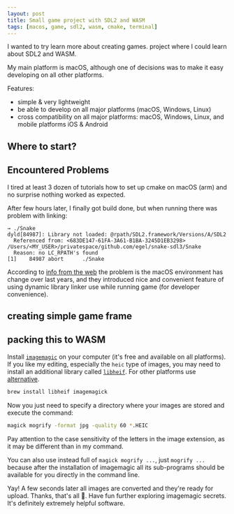 ```yaml
---
layout: post
title: Small game project with SDL2 and WASM
tags: [macos, game, sdl2, wasm, cmake, terminal]
---
```


I wanted to try learn more about creating games. project where I could learn about SDL2 and WASM.

My main platform is macOS, although one of decisions was to make it easy developing on all other platforms.

Features:

-   simple & very lightweight
-   be able to develop on all major platforms (macOS, Windows, Linux)
-   cross compatibility on all major platforms: macOS, Windows, Linux, and mobile platforms iOS & Android

## Where to start?

## Encountered Problems

I tired at least 3 dozen of tutorials how to set up cmake on macOS (arm) and no surprise nothing worked as expected.

After few hours later, I finally got build done, but when running there was problem with linking:

```
→ ./Snake
dyld[84987]: Library not loaded: @rpath/SDL2.framework/Versions/A/SDL2
  Referenced from: <683DE147-61FA-3A61-B1BA-3245D1EB3298> /Users/<MY_USER>/privatespace/github.com/egel/snake-sdl3/Snake
  Reason: no LC_RPATH's found
[1]    84987 abort      ./Snake
```

According to [info from the web](https://sarunw.com/posts/how-to-fix-dyld-library-not-loaded-error/) the problem is the macOS environment has change over last years, and they introduced nice and convenient feature of using dynamic library linker use while running game (for developer convenience).

## creating simple game frame

## packing this to WASM

Install [`imagemagic`][weblink-imagemagic] on your computer (it's free and available on all platforms). If you like my editing, especially the `heic` type of images, you may need to install an additional library called [`libheif`][weblink-libheif-macos]. For other platforms use [alternative][weblink-libheif-alternative].

```bash
brew install libheif imagemagick
```

Now you just need to specify a directory where your images are stored and execute the command:

```bash
magick mogrify -format jpg -quality 60 *.HEIC
```

<div class="alert alert-info" role="alert">
    <p>Pay attention to the case sensitivity of the letters in the image extension, as it may be different than in my command.</p>
    <p>You can also use instead full of <code>magick mogrify ...</code>, just <code>mogrify ...</code> because after the installation of imagemagic all its sub-programs should be available for you directly in the command line.</p>
</div>

Yay! A few seconds later all images are converted and they're ready for upload. Thanks, that's all 🤘. Have fun further exploring imagemagic secrets. It's definitely extremely helpful software.

[weblink-imagemagic]: https://imagemagick.org/
[weblink-libheif-macos]: https://www.libde265.org/
[weblink-libheif-alternative]: https://github.com/strukturag/libheif
